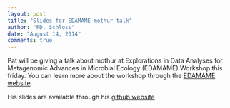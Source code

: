 ```yaml
---
layout: post
title: "Slides for EDAMAME mothur talk"
author: "PD. Schloss"
date: "August 14, 2014"
comments: true
---
```


Pat will be giving a talk about mothur at Explorations in Data Analyses for Metagenomic Advances in Microbial Ecology (EDAMAME) Workshop this friday. You can learn more about the workshop through the [EDAMAME website](http://edamame-course.org).

His slides are available through his [github website](http://pschloss.github.io/2014_08_15-mothur)
